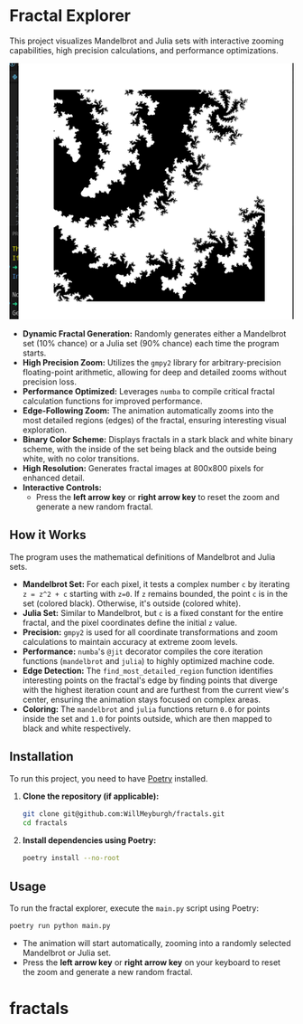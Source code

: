 # Fractal Explorer

This project visualizes Mandelbrot and Julia sets with interactive zooming capabilities, high precision calculations, and performance optimizations.

![alt text](image.png)

- **Dynamic Fractal Generation:** Randomly generates either a Mandelbrot set (10% chance) or a Julia set (90% chance) each time the program starts.
- **High Precision Zoom:** Utilizes the `gmpy2` library for arbitrary-precision floating-point arithmetic, allowing for deep and detailed zooms without precision loss.
- **Performance Optimized:** Leverages `numba` to compile critical fractal calculation functions for improved performance.
- **Edge-Following Zoom:** The animation automatically zooms into the most detailed regions (edges) of the fractal, ensuring interesting visual exploration.
- **Binary Color Scheme:** Displays fractals in a stark black and white binary scheme, with the inside of the set being black and the outside being white, with no color transitions.
- **High Resolution:** Generates fractal images at 800x800 pixels for enhanced detail.
- **Interactive Controls:**
    - Press the **left arrow key** or **right arrow key** to reset the zoom and generate a new random fractal.

## How it Works

The program uses the mathematical definitions of Mandelbrot and Julia sets.

- **Mandelbrot Set:** For each pixel, it tests a complex number `c` by iterating `z = z^2 + c` starting with `z=0`. If `z` remains bounded, the point `c` is in the set (colored black). Otherwise, it's outside (colored white).
- **Julia Set:** Similar to Mandelbrot, but `c` is a fixed constant for the entire fractal, and the pixel coordinates define the initial `z` value.
- **Precision:** `gmpy2` is used for all coordinate transformations and zoom calculations to maintain accuracy at extreme zoom levels.
- **Performance:** `numba`'s `@jit` decorator compiles the core iteration functions (`mandelbrot` and `julia`) to highly optimized machine code.
- **Edge Detection:** The `find_most_detailed_region` function identifies interesting points on the fractal's edge by finding points that diverge with the highest iteration count and are furthest from the current view's center, ensuring the animation stays focused on complex areas.
- **Coloring:** The `mandelbrot` and `julia` functions return `0.0` for points inside the set and `1.0` for points outside, which are then mapped to black and white respectively.

## Installation

To run this project, you need to have [Poetry](https://python-poetry.org/docs/#installation) installed.

1. **Clone the repository (if applicable):**
   ```bash
   git clone git@github.com:WillMeyburgh/fractals.git
   cd fractals
   ```

2. **Install dependencies using Poetry:**
   ```bash
   poetry install --no-root
   ```

## Usage

To run the fractal explorer, execute the `main.py` script using Poetry:

```bash
poetry run python main.py
```

- The animation will start automatically, zooming into a randomly selected Mandelbrot or Julia set.
- Press the **left arrow key** or **right arrow key** on your keyboard to reset the zoom and generate a new random fractal.
# fractals
